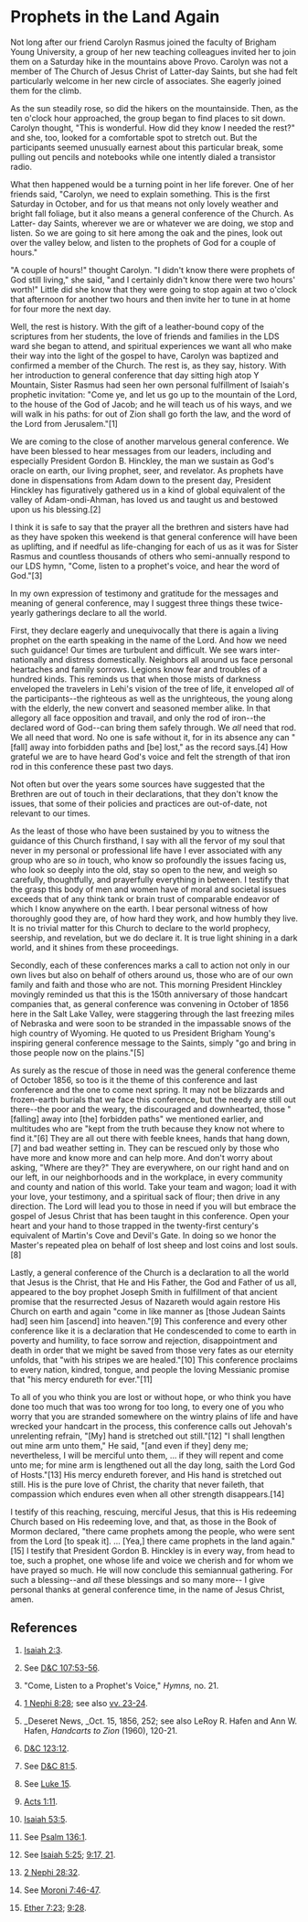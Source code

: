 # Prophets in the Land Again

Not long after our friend Carolyn Rasmus joined the faculty of Brigham Young
University, a group of her new teaching colleagues invited her to join them on
a Saturday hike in the mountains above Provo. Carolyn was not a member of The
Church of Jesus Christ of Latter-day Saints, but she had felt particularly
welcome in her new circle of associates. She eagerly joined them for the
climb.

As the sun steadily rose, so did the hikers on the mountainside. Then, as the
ten o'clock hour approached, the group began to find places to sit down.
Carolyn thought, "This is wonderful. How did they know I needed the rest?" and
she, too, looked for a comfortable spot to stretch out. But the participants
seemed unusually earnest about this particular break, some pulling out pencils
and notebooks while one intently dialed a transistor radio.

What then happened would be a turning point in her life forever. One of her
friends said, "Carolyn, we need to explain something. This is the first
Saturday in October, and for us that means not only lovely weather and bright
fall foliage, but it also means a general conference of the Church. As Latter-
day Saints, wherever we are or whatever we are doing, we stop and listen. So
we are going to sit here among the oak and the pines, look out over the valley
below, and listen to the prophets of God for a couple of hours."

"A couple of hours!" thought Carolyn. "I didn't know there were prophets of
God still living," she said, "and I certainly didn't know there were two
hours' worth!" Little did she know that they were going to stop again at two
o'clock that afternoon for another two hours and then invite her to tune in at
home for four more the next day.

Well, the rest is history. With the gift of a leather-bound copy of the
scriptures from her students, the love of friends and families in the LDS ward
she began to attend, and spiritual experiences we want all who make their way
into the light of the gospel to have, Carolyn was baptized and confirmed a
member of the Church. The rest is, as they say, history. With her introduction
to general conference that day sitting high atop Y Mountain, Sister Rasmus had
seen her own personal fulfillment of Isaiah's prophetic invitation: "Come ye,
and let us go up to the mountain of the Lord, to the house of the God of
Jacob; and he will teach us of his ways, and we will walk in his paths: for
out of Zion shall go forth the law, and the word of the Lord from
Jerusalem."[1]

We are coming to the close of another marvelous general conference. We have
been blessed to hear messages from our leaders, including and especially
President Gordon B. Hinckley, the man we sustain as God's oracle on earth, our
living prophet, seer, and revelator. As prophets have done in dispensations
from Adam down to the present day, President Hinckley has figuratively
gathered us in a kind of global equivalent of the valley of Adam-ondi-Ahman,
has loved us and taught us and bestowed upon us his blessing.[2]

I think it is safe to say that the prayer all the brethren and sisters have
had as they have spoken this weekend is that general conference will have been
as uplifting, and if needful as life-changing for each of us as it was for
Sister Rasmus and countless thousands of others who semi-annually respond to
our LDS hymn, "Come, listen to a prophet's voice, and hear the word of
God."[3]

In my own expression of testimony and gratitude for the messages and meaning
of general conference, may I suggest three things these twice-yearly
gatherings declare to all the world.

First, they declare eagerly and unequivocally that there is again a living
prophet on the earth speaking in the name of the Lord. And how we need such
guidance! Our times are turbulent and difficult. We see wars inter-nationally
and distress domestically. Neighbors all around us face personal heartaches
and family sorrows. Legions know fear and troubles of a hundred kinds. This
reminds us that when those mists of darkness enveloped the travelers in Lehi's
vision of the tree of life, it enveloped _all_ of the participants--the
righteous as well as the unrighteous, the young along with the elderly, the
new convert and seasoned member alike. In that allegory all face opposition
and travail, and only the rod of iron--the declared word of God--can bring
them safely through. We _all_ need that rod. We all need that word. No one is
safe without it, for in its absence any can "[fall] away into forbidden paths
and [be] lost," as the record says.[4] How grateful we are to have heard God's
voice and felt the strength of that iron rod in this conference these past two
days.

Not often but over the years some sources have suggested that the Brethren are
out of touch in their declarations, that they don't know the issues, that some
of their policies and practices are out-of-date, not relevant to our times.

As the least of those who have been sustained by you to witness the guidance
of this Church firsthand, I say with all the fervor of my soul that never in
my personal or professional life have I ever associated with any group who are
so _in_ touch, who know so profoundly the issues facing us, who look so deeply
into the old, stay so open to the new, and weigh so carefully, thoughtfully,
and prayerfully everything in between. I testify that the grasp this body of
men and women have of moral and societal issues exceeds that of any think tank
or brain trust of comparable endeavor of which I know anywhere on the earth. I
bear personal witness of how thoroughly good they are, of how hard they work,
and how humbly they live. It is no trivial matter for this Church to declare
to the world prophecy, seership, and revelation, but we do declare it. It is
true light shining in a dark world, and it shines from these proceedings.

Secondly, each of these conferences marks a call to action not only in our own
lives but also on behalf of others around us, those who are of our own family
and faith and those who are not. This morning President Hinckley movingly
reminded us that this is the 150th anniversary of those handcart companies
that, as general conference was convening in October of 1856 here in the Salt
Lake Valley, were staggering through the last freezing miles of Nebraska and
were soon to be stranded in the impassable snows of the high country of
Wyoming. He quoted to us President Brigham Young's inspiring general
conference message to the Saints, simply "go and bring in those people now on
the plains."[5]

As surely as the rescue of those in need was the general conference theme of
October 1856, so too is it the theme of this conference and last conference
and the one to come next spring. It may not be blizzards and frozen-earth
burials that we face this conference, but the needy are still out there--the
poor and the weary, the discouraged and downhearted, those "[falling] away
into [the] forbidden paths" we mentioned earlier, and multitudes who are "kept
from the truth because they know not where to find it."[6] They are all out
there with feeble knees, hands that hang down,[7] and bad weather setting in.
They can be rescued only by those who have more and know more and can help
more. And don't worry about asking, "Where are they?" They are everywhere, on
our right hand and on our left, in our neighborhoods and in the workplace, in
every community and county and nation of this world. Take your team and wagon;
load it with your love, your testimony, and a spiritual sack of flour; then
drive in any direction. The Lord will lead you to those in need if you will
but embrace the gospel of Jesus Christ that has been taught in this
conference. Open your heart and your hand to those trapped in the twenty-first
century's equivalent of Martin's Cove and Devil's Gate. In doing so we honor
the Master's repeated plea on behalf of lost sheep and lost coins and lost
souls.[8]

Lastly, a general conference of the Church is a declaration to all the world
that Jesus is the Christ, that He and His Father, the God and Father of us
all, appeared to the boy prophet Joseph Smith in fulfillment of that ancient
promise that the resurrected Jesus of Nazareth would again restore His Church
on earth and again "come in like manner as [those Judean Saints had] seen him
[ascend] into heaven."[9] This conference and every other conference like it
is a declaration that He condescended to come to earth in poverty and
humility, to face sorrow and rejection, disappointment and death in order that
we might be saved from those very fates as our eternity unfolds, that "with
his stripes we are healed."[10] This conference proclaims to every nation,
kindred, tongue, and people the loving Messianic promise that "his mercy
endureth for ever."[11]

To all of you who think you are lost or without hope, or who think you have
done too much that was too wrong for too long, to every one of you who worry
that you are stranded somewhere on the wintry plains of life and have wrecked
your handcart in the process, this conference calls out Jehovah's unrelenting
refrain, "[My] hand is stretched out still."[12] "I shall lengthen out mine
arm unto them," He said, "[and even if they] deny me; nevertheless, I will be
merciful unto them, ... if they will repent and come unto me; for mine arm is
lengthened out all the day long, saith the Lord God of Hosts."[13] His mercy
endureth forever, and His hand is stretched out still. His is the pure love of
Christ, the charity that never faileth, that compassion which endures even
when all other strength disappears.[14]

I testify of this reaching, rescuing, merciful Jesus, that this is His
redeeming Church based on His redeeming love, and that, as those in the Book
of Mormon declared, "there came prophets among the people, who were sent from
the Lord [to speak it]. ... [Yea,] there came prophets in the land again."[15] I
testify that President Gordon B. Hinckley is in every way, from head to toe,
such a prophet, one whose life and voice we cherish and for whom we have
prayed so much. He will now conclude this semiannual gathering. For such a
blessing--and _all_ these blessings and so many more-- I give personal thanks
at general conference time, in the name of Jesus Christ, amen.

## References

  1. [Isaiah 2:3](https://www.lds.org/scriptures/ot/isa/2.3?lang=eng#2).

  2. See [D&amp;C 107:53-56](https://www.lds.org/scriptures/dc-testament/dc/107.53-56?lang=eng#52).

  3. "Come, Listen to a Prophet's Voice," _Hymns,_ no. 21.

  4. [1 Nephi 8:28](https://www.lds.org/scriptures/bofm/1-ne/8.28?lang=eng#27); see also [vv. 23-24](https://www.lds.org/scriptures/bofm/1-ne/8.23-24?lang=eng#22).

  5. _Deseret News, _Oct. 15, 1856, 252; see also LeRoy R. Hafen and Ann W. Hafen, _Handcarts to Zion_ (1960), 120-21.

  6. [D&amp;C 123:12](https://www.lds.org/scriptures/dc-testament/dc/123.12?lang=eng#11).

  7. See [D&amp;C 81:5](https://www.lds.org/scriptures/dc-testament/dc/81.5?lang=eng#4).

  8. See [Luke 15](https://www.lds.org/scriptures/nt/luke/15?lang=eng).

  9. [Acts 1:11](https://www.lds.org/scriptures/nt/acts/1.11?lang=eng#10).

  10. [Isaiah 53:5](https://www.lds.org/scriptures/ot/isa/53.5?lang=eng#4).

  11. See [Psalm 136:1](https://www.lds.org/scriptures/ot/ps/136.1?lang=eng#0).

  12. See [Isaiah 5:25](https://www.lds.org/scriptures/ot/isa/5.25?lang=eng#24); [9:17, 21](https://www.lds.org/scriptures/ot/isa/9.17,21?lang=eng#16).

  13. [2 Nephi 28:32](https://www.lds.org/scriptures/bofm/2-ne/28.32?lang=eng#31).

  14. See [Moroni 7:46-47](https://www.lds.org/scriptures/bofm/moro/7.46-47?lang=eng#45).

  15. [Ether 7:23](https://www.lds.org/scriptures/bofm/ether/7.23?lang=eng#22); [9:28](https://www.lds.org/scriptures/bofm/ether/9.28?lang=eng#27).

